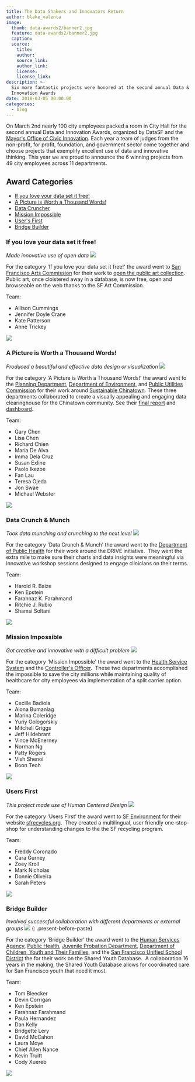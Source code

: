 ```yaml
---
title: The Data Shakers and Innovators Return
author: blake_valenta
image:
  thumb: data-awards2/banner2.jpg
  feature: data-awards2/banner2.jpg
  caption:
  source:
    title:
    author:
    source_link:
    author_link:
    license:
    license_link:
description: >-
  Six more fantastic projects were honored at the second annual Data &
  Innovation Awards
date: 2018-03-05 00:00:00
categories:
  - blog
---
```


On March 2nd nearly 100 city employees packed a room in City Hall for the second annual Data and Innovation Awards, organized by DataSF and the [Mayor's Office of Civic Innovation](http://www.innovation.sfgov.org/). Each year a team of judges from the non-profit, for profit, foundation, and government sector come together and choose projects that exemplify excellent use of data and innovative thinking. This year we are proud to announce the 6 winning projects from 49 city employees across 11 departments.

## Award Categories

* [If you love your data set it free!](#if-you-love-your-data-set-it-free)
* [A Picture is Worth a Thousand Words!](#a-picture-is-worth-a-thousand-words)
* [Data Cruncher](#data-cruncher)
* [Mission Impossible](#mission-impossible)
* [User's First](#users-first)
* [Bridge Builder](#bridge-builder)

### If you love your data set it free!

*Made innovative use of open data* ![](/uploads/versions/img-20180302-122133-1---x----2550-1434x---.jpg)

For the category 'If you love your data set it free!' the award went to [San Francisco Arts Commission](https://www.sfartscommission.org) for their work to [open the public art collection](http://www.sfartscommission.org/experience-art/public-art).&nbsp; Public art, once cloistered away in a database, is now free, open and browseable on the web thanks to the SF Art Commission.

Team:

* Allison Cummings
* Jennifer Doyle Crane
* Kate Patterson
* Anne Trickey

[![](/uploads/versions/sfac---x----1354-762x---.png)](https://drive.google.com/file/d/146-6sXNW3aX4z2b04KA5rEVnznaiS3j3/view?usp=sharing)

### A Picture is Worth a Thousand Words!

*Produced a beautiful and effective data design or visualization* ![](/uploads/versions/img-20180302-124857-1---x----3421-1924x---.jpg)

For the category 'A Picture is Worth a Thousand Words!' the award went to the [Planning Department](http://sf-planning.org/), [Department of Environment](https://sfenvironment.org), and [Public Utilities Commission](www.sfwater.org/) for their work around [Sustainable Chinatown](http://sustainablechinatown.org). These three departments collaborated to create a visually appealing and engaging data clearinghouse for the Chinatown community. See their [final report](https://sustainablechinatown.org/wp-content/uploads/Strategies-for-a-Sustainable-Chinatown_WEB.pdf) and [dashboard](https://stanford.maps.arcgis.com/apps/MapSeries/index.html?appid=7d2099e7f3b642869c65c8fc9351d111).

Team:

* Gary Chen
* Lisa Chen
* Richard Chien
* Maria De Alva
* Imma Dela Cruz
* Susan Exline
* Paolo Ikezoe
* Fan Lau
* Teresa Ojeda
* Jon Swae
* Michael Webster

[![](/uploads/versions/sutainchinatown---x----1699-959x---.png)](https://drive.google.com/file/d/14UM0b8hpcbM2ZYYk-GTsJ4rBcxHlYb_f/view?usp=sharing)

### Data Crunch & Munch

*Took data munching and crunching to the next level* ![](/uploads/versions/img-20180302-125621---x----3038-1755x---.jpg)

For the category 'Data Crunch & Munch' the award went to the [Department of Public Health](www.sfdph.org/) for their work around the DRIVE initiative.&nbsp; They went the extra mile to make sure their charts and data insights were meaningful via innovative workshop sessions designed to engage clinicians on their terms.

Team:

* Harold R. Baize
* Ken Epstein
* Farahnaz K. Farahmand
* Ritchie J. Rubio
* Shamsi Soltani

[![](/uploads/versions/drive---x----1352-762x---.png)](https://drive.google.com/file/d/147yQ-PwYG03esZT8ifG3UenQgvOGHyNy/view?usp=sharing)

### Mission Impossible

*Got creative and innovative with a difficult problem* ![](/uploads/versions/img-20180302-123309---x----3388-1501x---.jpg)

For the category 'Mission Impossible' the award went to the [Health Service System](www.myhss.org/) and the [Controller's Officer](https://sfcontroller.org/).&nbsp; These two departments accomplished the impossible to save the city millions while maintaining quality of healthcare for city employees via implementation of a split carrier option.

Team:

* Cecille Badiola
* Alona Bumanlag
* Marina Coleridge
* Yuriy Gologorskiy
* Mitchell Griggs
* Jeff Hildebrant
* Vince McEnerney
* Norman Ng
* Patty Rogers
* Vish Shenoi
* Boon Teoh

[![](/uploads/versions/hss-con---x----1699-958x---.png)](https://drive.google.com/file/d/14BuyTdeiRljVZWzx1jWaT1cuootxdX7v/view?usp=sharing)

### Users First

*This project made use of Human Centered Design* ![](/uploads/versions/img-20180302-122715-1---x----2962-1666x---.jpg)

For the category 'Users First' the award went to [SF Environment](https://sfenvironment.org/) for their website [sfrecycles.org](https://sfrecycles.org).&nbsp; They created a multilingual, user friendly one-stop-shop for understanding changes to the the SF recycling program.

Team:

* Freddy Coronado
* Cara Gurney
* Zoey Kroll
* Mark Nicholas
* Donnie Oliveira
* Sarah Peters

[![](/uploads/versions/sfenv---x----1348-759x---.png)](https://drive.google.com/file/d/14PiYBxHRelPNKmRhJbSZ-0Gd-mV7jXep/view?usp=sharing)

### Bridge Builder

*Involved successful collaboration with different departments or external groups* ![](/uploads/versions/img-20180302-124039---x----3221-1812x---.jpg)
{: .present-before-paste}

For the category 'Bridge Builder' the award went to the [Human Services Agency](https://www.sfhsa.org/), [Public Health](https://www.sfdph.org/dph/default.asp), [Juvenile Probation Department](sfgov.org/juvprobation/), [Department of Children, Youth and Their Families](www.dcyf.org/), and the [San Francisco Unified School District](www.sfusd.edu) the for their work on the Shared Youth Database.&nbsp; A collaboration 16 years in the making, the Shared Youth Database allows for coordinated care for San Francisco youth that need it most.

Team:

* Tom Bleecker
* Devin Corrigan
* Ken Epstein
* Farahnaz Farahmand
* Paula Hernandez
* Dan Kelly
* Bridgette Lery
* David McCahon
* Laura Moye
* Chief Allen Nance
* Kevin Truitt
* Cody Xuereb

[![](/uploads/versions/sydb---x----1687-953x---.png)](https://drive.google.com/file/d/14TC9DIk2Pq7rh745jeLvTVNz-e4jPF_z/view?usp=sharing)

&nbsp;